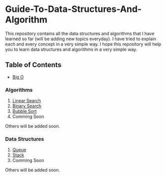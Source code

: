 # Guide-To-Data-Structures-And-Algorithm

This repository contains all the data structures and algorithms that I have learned so far (will be adding new topics everyday). I have tried to explain each and every concept in a very simple way. I hope this repository will help you to learn data structures and algorithms in a very simple way.

## Table of Contents

- [Big O](https://github.com/BinayakJha/Guide-To-Data-Structures-And-Algorithm/blob/main/1-BigO.md)
### Algorithms

1) [Linear Search](https://github.com/BinayakJha/Guide-To-Data-Structures-And-Algorithm/blob/main/algorithms/1.LinearSearch/LinearSearch.md)
2) [Binary Search](https://github.com/BinayakJha/Guide-To-Data-Structures-And-Algorithm/tree/main/algorithms/2.BinarySearch)
3) [Bubble Sort](https://github.com/BinayakJha/Guide-To-Data-Structures-And-Algorithm/tree/main/algorithms/3.BubbleSort)
4) Comming Soon

Others will be added soon.


### Data Structures

1) [Queue](https://github.com/BinayakJha/Guide-To-Data-Structures-And-Algorithm/blob/main/DataStructures/Queue/Queue.md)
2) [Stack](https://github.com/BinayakJha/Guide-To-Data-Structures-And-Algorithm/blob/main/DataStructures/Stack/Stack.md)
3) Comming Soon

Others will be added soon.